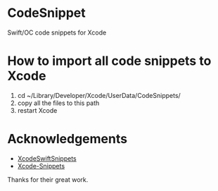 # CodeSnippet
Swift/OC code snippets for Xcode

# How to import all code snippets to Xcode
1. cd ~/Library/Developer/Xcode/UserData/CodeSnippets/
2. copy all the files to this path
3. restart Xcode

# Acknowledgements
 * [XcodeSwiftSnippets]
 * [Xcode-Snippets]

Thanks for their great work.

[XcodeSwiftSnippets]:https://github.com/burczyk/XcodeSwiftSnippets
[Xcode-Snippets]:https://github.com/Xcode-Snippets
